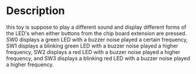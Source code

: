 # Description

this toy is suppose to play a different sound and display different forms of the LED's when either buttons from the chip board extension are pressed. SW0 displays a green LED with a buzzer noise played a certain frequency, SW1 displays a blinking green LED with a buzzer noise played a higher frequency, SW2 displays a red LED with a buzzer noise played a higher frequency, and SW3 displays a blinking red LED with a buzzer noise played a higher frequency.


